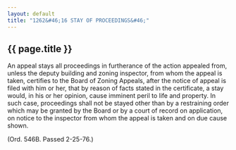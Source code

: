 ```yaml
---
layout: default 
title: "1262&#46;16 STAY OF PROCEEDINGS&#46;"
---
```


{{ page.title }}
----------------

An appeal stays all proceedings in furtherance of the action appealed
from, unless the deputy building and zoning inspector, from whom the
appeal is taken, certifies to the Board of Zoning Appeals, after the
notice of appeal is filed with him or her, that by reason of facts
stated in the certificate, a stay would, in his or her opinion, cause
imminent peril to life and property. In such case, proceedings shall not
be stayed other than by a restraining order which may be granted by the
Board or by a court of record on application, on notice to the inspector
from whom the appeal is taken and on due cause shown.

(Ord. 546B. Passed 2-25-76.)
